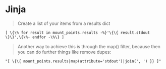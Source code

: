 # Jinja

> Create a list of your items from a results dict

```jinja
[ \{\% for result in mount_points.results -%}'\{\{ result.stdout \}\}',\{\%- endfor -\%\} ]
```

> Another way to achieve this is through the map() filter, because then you can do further things like remove dupes:

```jinja
"[ \{\{ mount_points.results|map(attribute='stdout')|join(', ') }} ]"
```
